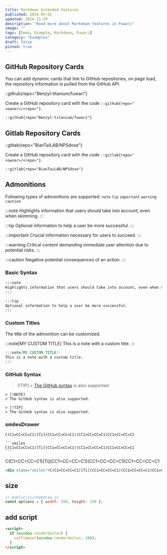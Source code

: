 ```yaml
---
title: Markdown Extended Features
published: 2024-05-01
updated: 2024-11-29
description: "Read more about Markdown features in Fuwari"
image: ""
tags: [Demo, Example, Markdown, Fuwari]
category: "Examples"
draft: false
pinned: true
---
```


## GitHub Repository Cards

You can add dynamic cards that link to GitHub repositories, on page load, the repository information is pulled from the GitHub API.

::github{repo="Benzyl-titanium/fuwari"}

Create a GitHub repository card with the code `::github{repo="<owner>/<repo>"}`.

```markdown
::github{repo="Benzyl-titanium/fuwari"}
```

## Gitlab Repository Cards

::gitlab{repo="BianTaiLAB/NPSdose"}

Create a GitHub repository card with the code `::gitlab{repo="<owner>/<repo>"}`.

```markdown
::gitlab{repo="BianTaiLAB/NPSdose"}
```

## Admonitions

Following types of admonitions are supported: `note` `tip` `important` `warning` `caution`

:::note
Highlights information that users should take into account, even when skimming.
:::

:::tip
Optional information to help a user be more successful.
:::

:::important
Crucial information necessary for users to succeed.
:::

:::warning
Critical content demanding immediate user attention due to potential risks.
:::

:::caution
Negative potential consequences of an action.
:::

### Basic Syntax

```markdown
:::note
Highlights information that users should take into account, even when skimming.
:::

:::tip
Optional information to help a user be more successful.
:::
```

### Custom Titles

The title of the admonition can be customized.

:::note[MY CUSTOM TITLE]
This is a note with a custom title.
:::

```markdown
:::note[MY CUSTOM TITLE]
This is a note with a custom title.
:::
```

### GitHub Syntax

> [!TIP] > [The GitHub syntax](https://github.com/orgs/community/discussions/16925) is also supported.

```
> [!NOTE]
> The GitHub syntax is also supported.

> [!TIP]
> The GitHub syntax is also supported.
```

### smilesDrawer

```smiles
C(C1=CC=CC=C1)[Ti](CC1=CC=CC=C1)(CC1=CC=CC=C1)CC1=CC=CC=C1
```

````
```smiles
C(C1=CC=CC=C1)[Ti](CC1=CC=CC=C1)(CC1=CC=CC=C1)CC1=CC=CC=C1
```
````

<div class="smiles">C(C1=CC=CC=C1)[Ti](CC1=CC=CC=C1)(CC1=CC=CC=C1)CC1=CC=CC=C1</div>

```html
<div class="smiles">C(C1=CC=CC=C1)[Ti](CC1=CC=CC=C1)(CC1=CC=CC=C1)CC1=CC=CC=C1</div>
```

## size

```js
// public/js/chemdraw.js
const options = { width: 150, height: 150 };
```

## add script

```html
<script>
  if (window.renderSmiles) {
    setTimeout(window.renderSmiles, 100);
  }
</script>
```

<script>
  if (window.renderSmiles) {
    setTimeout(window.renderSmiles, 100);
  }
</script>
